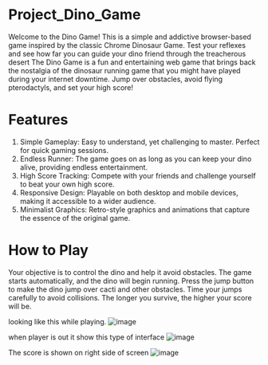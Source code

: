 # Project_Dino_Game
Welcome to the Dino Game! This is a simple and addictive browser-based game inspired by the classic Chrome Dinosaur Game. Test your reflexes and see how far you can guide your dino friend through the treacherous desert
The Dino Game is a fun and entertaining web game that brings back the nostalgia of the dinosaur running game that you might have played during your internet downtime. Jump over obstacles, avoid flying pterodactyls, and set your high score!
# Features
1. Simple Gameplay: Easy to understand, yet challenging to master. Perfect for quick gaming sessions.
2. Endless Runner: The game goes on as long as you can keep your dino alive, providing endless entertainment.
3. High Score Tracking: Compete with your friends and challenge yourself to beat your own high score.
4. Responsive Design: Playable on both desktop and mobile devices, making it accessible to a wider audience.
5. Minimalist Graphics: Retro-style graphics and animations that capture the essence of the original game.
# How to Play
Your objective is to control the dino and help it avoid obstacles. The game starts automatically, and the dino will begin running. Press the jump button to make the dino jump over cacti and other obstacles. Time your jumps carefully to avoid collisions. The longer you survive, the higher your score will be.

looking like this while playing.
![image](https://github.com/bhavish95/Project_Dino_Game/assets/111994995/877ef073-7e93-4ea5-9299-0bf52c264a58)

when player is out it show this type of interface 
![image](https://github.com/bhavish95/Project_Dino_Game/assets/111994995/d296e272-e87c-435c-afd8-d4edd84b0454)

The score is shown on right side of screen
![image](https://github.com/bhavish95/Project_Dino_Game/assets/111994995/666057f2-e60a-442d-a4af-5903b5a8c3ce)

